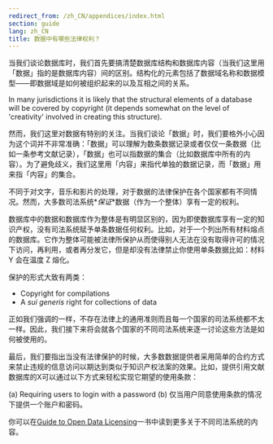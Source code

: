```yaml
---
redirect_from: /zh_CN/appendices/index.html
section: guide
lang: zh_CN
title: 数据中有哪些法律权利？
---
```


当我们谈论数据库时，我们首先要搞清楚数据库结构和数据库内容（当我们这里用「数据」指的是数据库内容）间的区别。结构化的元素包括了数据域名称和数据模型——即数据域是如何被组织起来的以及互相之间的关系。

In many jurisdictions it is likely that the structural elements of a database will be covered by copyright (it depends somewhat on the level of 'creativity' involved in creating this structure).

然而，我们这里对数据有特别的关注。当我们谈论「数据」时，我们要格外小心因为这个词并不非常准确：「数据」可以理解为数条数据记录或者仅仅一条数据（比如一条参考文献记录），「数据」也可以指数据的集合（比如数据库中所有的内容）。为了避免歧义，我们这里用「内容」来指代单独的数据记录，而「数据」用来指「内容」的集合。

不同于对文字，音乐和影片的处理，对于数据的法律保护在各个国家都有不同情况。然而，大多数司法系统\**保证*\*数据（作为一个整体）享有一定的权利。

数据库中的数据和数据库作为整体是有明显区别的，因为即使数据库享有一定的知识产权，没有司法系统赋予单条数据任何权利。比如，对于一个列出所有材料熔点的数据库。它作为整体可能被法律所保护从而使得别人无法在没有取得许可的情况下访问，再利用，或者再分发它，但是却没有法律禁止你使用单条数据比如：材料 Y 会在温度 Z 熔化。

保护的形式大致有两类：

-   Copyright for compilations
-   A *sui generis* right for collections of data

正如我们强调的一样，不存在法律上的通用准则而且每一个国家的司法系统都不太一样。因此，我们接下来将会就各个国家的不同司法系统来逐一讨论这些方法是如何被使用的。

最后，我们要指出当没有法律保护的时候，大多数数据提供者采用简单的合约方式来禁止违规的信息访问以期达到类似于知识产权法案的效果。比如，提供引用文献数据库的X可以通过以下方式来轻松实现它期望的使用条款：

(a) Requiring users to login with a password (b) 仅当用户同意使用条款的情况下提供一个账户和密码。

你可以在[Guide to Open Data Licensing](http://opendefinition.org/guide/data/)一书中读到更多关于不同司法系统的内容。